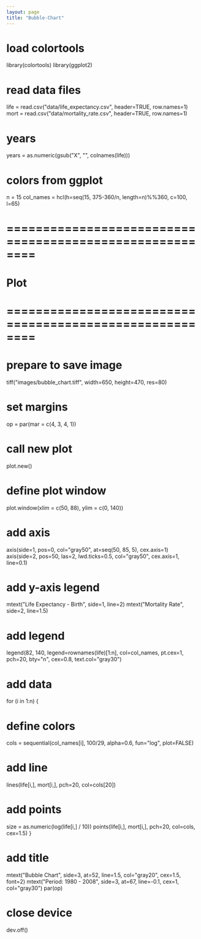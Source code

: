 ```yaml
---
layout: page
title: "Bubble-Chart"
---
```



# load colortools
library(colortools)
library(ggplot2)

# read data files
life = read.csv("data/life_expectancy.csv", header=TRUE, row.names=1)
mort = read.csv("data/mortality_rate.csv", header=TRUE, row.names=1)

# years
years = as.numeric(gsub("X", "", colnames(life)))

# colors from ggplot
n = 15
col_names = hcl(h=seq(15, 375-360/n, length=n)%%360, c=100, l=65)


# ========================================================
# Plot
# ========================================================
# prepare to save image
tiff("images/bubble_chart.tiff", width=650, height=470, res=80)
# set margins
op = par(mar = c(4, 3, 4, 1))
# call new plot
plot.new()
# define plot window
plot.window(xlim = c(50, 88),
            ylim = c(0, 140))
# add axis
axis(side=1, pos=0, col="gray50", at=seq(50, 85, 5), cex.axis=1)
axis(side=2, pos=50, las=2, lwd.ticks=0.5,
     col="gray50", cex.axis=1, line=0.1)
# add y-axis legend
mtext("Life Expectancy - Birth", side=1, line=2)
mtext("Mortality Rate", side=2, line=1.5)
# add legend
legend(82, 140, legend=rownames(life)[1:n], col=col_names, pt.cex=1, 
       pch=20, bty="n", cex=0.8, text.col="gray30")
# add data
for (i in 1:n)
{
  # define colors
  cols = sequential(col_names[i], 100/29, alpha=0.6, fun="log", plot=FALSE)
  # add line
  lines(life[i,], mort[i,], pch=20, col=cols[20])
  # add points
  size = as.numeric(log(life[i,] / 10))
  points(life[i,], mort[i,], pch=20, col=cols, cex=1.5)
}
# add title
mtext("Bubble Chart", side=3, at=52, line=1.5, col="gray20", cex=1.5, font=2)
mtext("Period: 1980 - 2008", side=3, at=67, line=-0.1, cex=1, col="gray30")
par(op)
# close device
dev.off()

